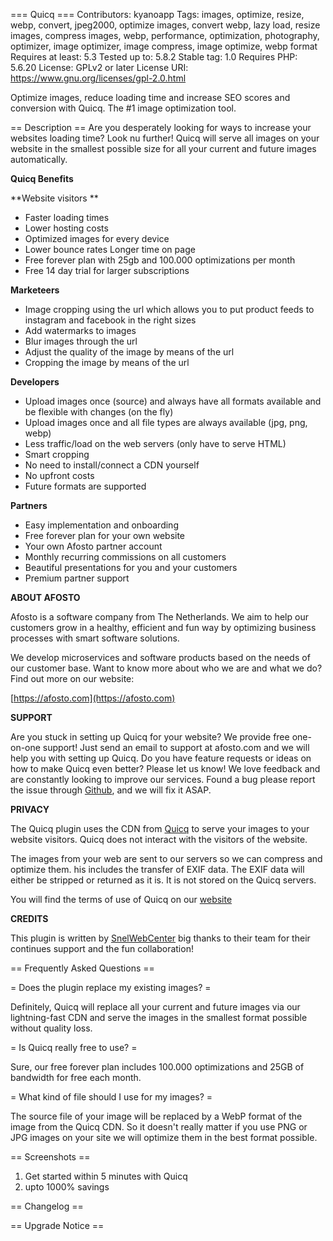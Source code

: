 === Quicq ===
Contributors: kyanoapp
Tags: images, optimize, resize, webp, convert, jpeg2000, optimize images, convert webp, lazy load, resize images, compress images, webp, performance, optimization, photography, optimizer, image optimizer, image compress, image optimize, webp format
Requires at least: 5.3
Tested up to: 5.8.2
Stable tag: 1.0
Requires PHP: 5.6.20
License: GPLv2 or later
License URI: https://www.gnu.org/licenses/gpl-2.0.html

Optimize images, reduce loading time and increase SEO scores and conversion with Quicq. The #1 image optimization tool.

== Description ==
Are you desperately looking for ways to increase your websites loading time? Look nu further! Quicq will serve all images on your website in the smallest possible size for all your current and future images automatically.

**Quicq Benefits**

**Website visitors **

* Faster loading times
* Lower hosting costs
* Optimized images for every device
* Lower bounce rates Longer time on page
* Free forever plan with 25gb and 100.000 optimizations per month
* Free 14 day trial for larger subscriptions

**Marketeers**

* Image cropping using the url which allows you to put product feeds to instagram and facebook in the right sizes
* Add watermarks to images
* Blur images through the url
* Adjust the quality of the image by means of the url
* Cropping the image by means of the url

**Developers**

* Upload images once (source) and always have all formats available and be flexible with changes (on the fly)
* Upload images once and all file types are always available (jpg, png, webp)
* Less traffic/load on the web servers (only have to serve HTML)
* Smart cropping
* No need to install/connect a CDN yourself
* No upfront costs
* Future formats are supported

**Partners**
- Easy implementation and onboarding
- Free forever plan for your own website
- Your own Afosto partner account
- Monthly recurring commissions on all customers
- Beautiful presentations for you and your customers
- Premium partner support

**ABOUT AFOSTO**

Afosto is a software company from The Netherlands. We aim to help our customers grow in a healthy, efficient and fun way by optimizing business processes with smart software solutions.

We develop microservices and software products based on the needs of our customer base. Want to know more about who we are and what we do? Find out more on our website:

[https://afosto.com](https://afosto.com)

**SUPPORT**

Are you stuck in setting up Quicq for your website? We provide free one-on-one support! Just send an email to support at afosto.com and we will help you with setting up Quicq.
Do you have feature requests or ideas on how to make Quicq even better? Please let us know! We love feedback and are constantly looking to improve our services.
Found a bug please report the issue through [Github](https://github.com/afosto/quicq-wordpress), and we will fix it ASAP. 

**PRIVACY**

The Quicq plugin uses the CDN from [Quicq](https://afosto.com/apps/quicq/) to serve your images to your website visitors. Quicq does not interact with the visitors of the website.

The images from your web are sent to our servers so we can compress and optimize them. his includes the transfer of EXIF data. The EXIF data will either be stripped or returned as it is. It is not stored on the Quicq servers.

You will find the terms of use of Quicq on our [website](https://afosto.com/apps/quicq/terms-of-use/)

**CREDITS**

This plugin is written by [SnelWebCenter](https://snelwebcenter.nl) big thanks to their team for their continues support and the fun collaboration!

== Frequently Asked Questions ==

= Does the plugin replace my existing images? =

Definitely, Quicq will replace all your current and future images via our lightning-fast CDN and serve the images in the smallest format possible without quality loss.

= Is Quicq really free to use? =

Sure, our free forever plan includes 100.000 optimizations and 25GB of bandwidth for free each month.

= What kind of file should I use for my images? =

The source file of your image will be replaced by a WebP format of the image from the Quicq CDN. So it doesn't really matter if you use PNG or JPG images on your site we will optimize them in the best format possible.

== Screenshots ==

1. Get started within 5 minutes with Quicq
2. upto 1000% savings


== Changelog ==


== Upgrade Notice ==

